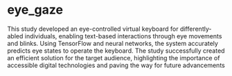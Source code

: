 # eye_gaze


This study developed an eye-controlled virtual keyboard for differently-abled individuals, enabling text-based interactions through eye movements and blinks. Using TensorFlow and neural networks, the system accurately predicts eye states to operate the keyboard. The study successfully created an efficient solution for the target audience, highlighting the importance of accessible digital technologies and paving the way for future advancements
